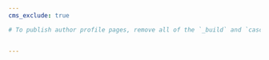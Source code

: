 ```yaml
---
cms_exclude: true

# To publish author profile pages, remove all of the `_build` and `cascade` settings below.


---
```

